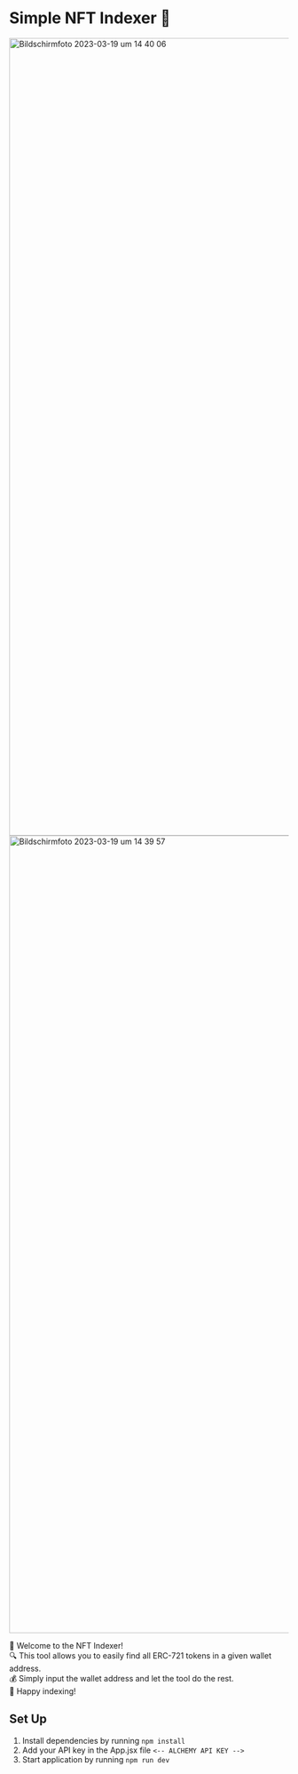 # Simple NFT Indexer 🧪

<img width="1435" alt="Bildschirm­foto 2023-03-19 um 14 40 06" src="https://user-images.githubusercontent.com/28670581/226179349-5a756fd4-8b89-46c9-b97c-aa198a0485b9.png">
<img width="1435" alt="Bildschirm­foto 2023-03-19 um 14 39 57" src="https://user-images.githubusercontent.com/28670581/226179356-7e584151-25d1-4201-8edb-5ac7af0cf0ec.png">

👋 Welcome to the NFT Indexer!<br />
🔍 This tool allows you to easily find all ERC-721 tokens in a given wallet address.<br />
💰 Simply input the wallet address and let the tool do the rest.<br />
🚀 Happy indexing!<br />

## Set Up

1. Install dependencies by running `npm install`
2. Add your API key in the App.jsx file `<-- ALCHEMY API KEY -->`
3. Start application by running `npm run dev`
